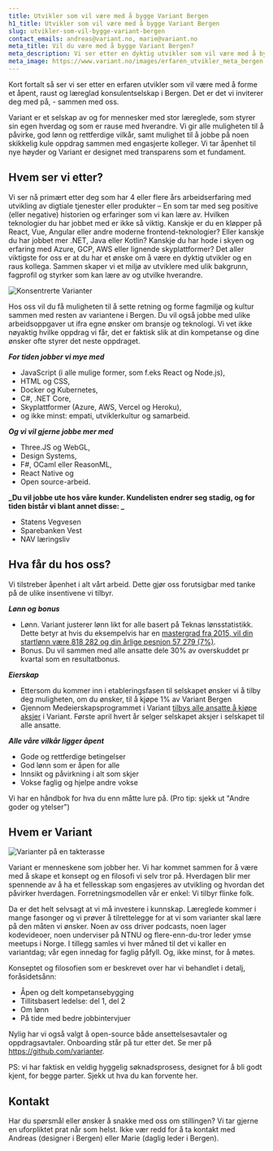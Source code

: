 ```yaml
---
title: Utvikler som vil være med å bygge Variant Bergen
h1_title: Utvikler som vil være med å bygge Variant Bergen
slug: utvikler-som-vil-bygge-variant-bergen
contact_emails: andreas@variant.no, marie@variant.no
meta_title: Vil du være med å bygge Variant Bergen?
meta_description: Vi ser etter en dyktig utvikler som vil være med å bygge Variant Bergen!
meta_image: https://www.variant.no/images/erfaren_utvikler_meta_bergen.jpg
---
```


Kort fortalt så ser vi ser etter en erfaren utvikler som vil være med å forme et åpent, raust og læreglad konsulentselskap i Bergen. Det er det vi inviterer deg med på, - sammen med oss. 

Variant er et selskap av og for mennesker med stor læreglede, som styrer sin egen hverdag og som er rause med hverandre. Vi gir alle muligheten til å påvirke, god lønn og rettferdige vilkår, samt mulighet til å jobbe på noen skikkelig kule oppdrag sammen med engasjerte kolleger. Vi tar åpenhet til nye høyder og Variant er designet med transparens som et fundament. 

## Hvem ser vi etter?

Vi ser nå primært etter deg som har 4 eller flere års arbeidserfaring med utvikling av digtiale tjenester eller produkter – En som tar med seg positive (eller negative) historien og erfaringer som vi kan lære av. Hvilken teknologier du har jobbet med er ikke så viktig. Kanskje er du en kløpper på React, Vue, Angular eller andre moderne frontend-teknologier? Eller kanskje du har jobbet mer .NET, Java eller Kotlin? Kanskje du har hode i skyen og erfaring med Azure, GCP, AWS eller lignende skyplattformer? Det aller viktigste for oss er at du har et ønske om å være en dyktig utvikler og en raus kollega. Sammen skaper vi et miljø av utviklere med ulik bakgrunn, fagprofil og styrker som kan lære av og utvilke hverandre.

<div class="left blob1"><img alt="Konsentrerte Varianter" src="/images/design-konsentrert.png"/></div>

Hos oss vil du få muligheten til å sette retning og forme fagmiljø og kultur sammen med resten av variantene i Bergen. Du vil også jobbe med ulike arbeidsoppgaver ut ifra egne ønsker om bransje og teknologi. Vi vet ikke nøyaktig hvilke oppdrag vi får, det er faktisk slik at din kompetanse og dine ønsker ofte styrer det neste oppdraget. 

**_For tiden jobber vi mye med_** 
- JavaScript (i alle mulige former, som f.eks React og Node.js), 
- HTML og CSS, 
- Docker og Kubernetes, 
- C#, .NET Core, 
- Skyplattformer (Azure, AWS, Vercel og Heroku), 
- og ikke minst: empati, utviklerkultur og samarbeid. 

**_Og vi vil gjerne jobbe mer med_** 
- Three.JS og WebGL, 
- Design Systems, 
- F#, OCaml eller ReasonML, 
- React Native og 
- Open source-arbeid. 

**_Du vil jobbe ute hos våre kunder. Kundelisten endrer seg stadig, og for tiden bistår vi blant annet disse: _** 
- Statens Vegvesen 
- Sparebanken Vest 
- NAV læringsliv 

## Hva får du hos oss?
Vi tilstreber åpenhet i alt vårt arbeid. Dette gjør oss forutsigbar med tanke på de ulike insentivene vi tilbyr.  

**_Lønn og bonus_** 
- Lønn. Variant justerer lønn likt for alle basert på Teknas lønsstatistikk. Dette betyr at hvis du eksempelvis har en [mastergrad fra 2015, vil din startlønn være 818 282 og din årlige pesnjon 57 279 (7%)](https://www.variant.no/kalkulator?year=2013&degree=masters).
- Bonus. Du vil sammen med alle ansatte dele 30% av overskuddet pr kvartal som en resultatbonus.

**_Eierskap_** 
- Ettersom du kommer inn i etableringsfasen til selskapet ønsker vi å tilby deg muligheten, om du ønsker, til å kjøpe 1% av Variant Bergen
- Gjennom Medeierskapsprogrammet i Variant [tilbys alle ansatte å kjøpe aksjer](https://blog.variant.no/invitasjon-til-%C3%A5-kj%C3%B8pe-aksjer-i-variant-as-27a29a307cb2) i Variant. Første april hvert år selger selskapet aksjer i selskapet til alle ansatte.

**_Alle våre vilkår ligger åpent_**
- Gode og rettferdige betingelser 
- God lønn som er åpen for alle 
- Innsikt og påvirkning i alt som skjer 
- Vokse faglig og hjelpe andre vokse 

Vi har en håndbok for hva du enn måtte lure på. (Pro tip: sjekk ut "Andre goder og ytelser") 

## Hvem er Variant

![Varianter på en takterasse](/images/design-takterasse.png)

Variant er menneskene som jobber her. Vi har kommet sammen for å være med å skape et konsept og en filosofi vi selv tror på. Hverdagen blir mer spennende av å ha et fellesskap som engasjeres av utvikling og hvordan det påvirker hverdagen. Forretningsmodellen vår er enkel: Vi tilbyr flinke folk. 

Da er det helt selvsagt at vi må investere i kunnskap. Læreglede kommer i mange fasonger og vi prøver å tilrettelegge for at vi som varianter skal lære på den måten vi ønsker. Noen av oss driver podcasts, noen lager kodevideoer, noen underviser på NTNU og flere-enn-du-tror leder ymse meetups i Norge. I tillegg samles vi hver måned til det vi kaller en variantdag; vår egen innedag for faglig påfyll. Og, ikke minst, for å møtes. 

Konseptet og filosofien som er beskrevet over har vi behandlet i detalj, foråsidetsånn: 
- Åpen og delt kompetansebygging 
- Tillitsbasert ledelse: del 1, del 2 
- Om lønn 
- På tide med bedre jobbintervjuer 

Nylig har vi også valgt å open-source både ansettelsesavtaler og oppdragsavtaler. Onboarding står på tur etter det. Se mer på https://github.com/varianter. 

PS: vi har faktisk en veldig hyggelig søknadsprosess, designet for å bli godt kjent, for begge parter. Sjekk ut hva du kan forvente her. 

## Kontakt

Har du spørsmål eller ønsker å snakke med oss om stillingen? Vi tar gjerne en uforpliktet prat når som helst. Ikke vær redd for å ta kontakt med Andreas (designer i Bergen) eller Marie (daglig leder i Bergen).
